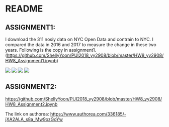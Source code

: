 # README

## ASSIGNMENT1:

I download the 311 nosiy data on NYC Open Data and contrain to NYC. I compared the data in 2016 and 2017 to measure the change in these two years. Following is the copy in assignment1.(https://github.com/ShellyYoon/PUI2018_yy2908/blob/master/HW8_yy2908/HW8_Assignment1.ipynb) 

<img src="https://github.com/ShellyYoon/PUI2018_yy2908/blob/master/HW8_yy2908/2016.png">
<img src="https://github.com/ShellyYoon/PUI2018_yy2908/blob/master/HW8_yy2908/2017.png">
<img src="https://github.com/ShellyYoon/PUI2018_yy2908/blob/master/HW8_yy2908/compare.png">
<img src="https://github.com/ShellyYoon/PUI2018_yy2908/blob/master/HW8_yy2908/changes.png">


## ASSIGNMENT2:

https://github.com/ShellyYoon/PUI2018_yy2908/blob/master/HW8_yy2908/HW8_Assignment2.ipynb

The link on authorea: https://www.authorea.com/336185/-jXA2ALA_s8a_Mw9ozGoYw
